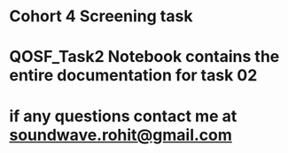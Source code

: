 # Cohort 4 Screening task 

# QOSF_Task2 Notebook contains the entire documentation for task 02

# if any questions contact me at soundwave.rohit@gmail.com

